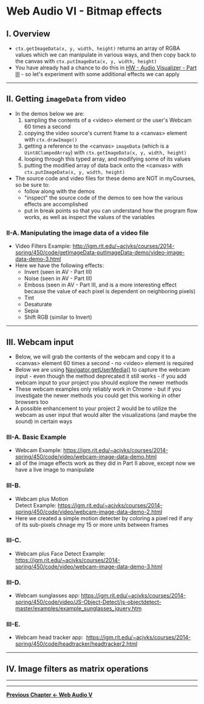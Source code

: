 # Web Audio VI - Bitmap effects

## I. Overview

- `ctx.getImageData(x, y, width, height)` returns an array of RGBA values which we can manipulate in various ways, and then copy back to the canvas with `ctx.putImageData(x, y, width, height)`
- You have already had a chance to do this in [HW - Audio Visualizer - Part III](./HW-AV-2195-3.md) - so let's experiment with some additional effects we can apply

<hr>

## II. Getting `imageData` from video
- In the demos below we are:
  1) sampling the contents of a &lt;video> element or the user's Webcam 60 times a second
  2) copying the video source's current frame to a &lt;canvas> element with `ctx.drawImage()`
  3) getting a reference to the &lt;canvas> `imageData` (which is a `Uint8ClampedArray`) with `ctx.getImageData(x, y, width, height)`
  4) looping through this typed array, and modifying some of its values
  5) putting the modified array of data back onto the &lt;canvas> with `ctx.putImageData(x, y, width, height)`
- The source code and video files for these demo are NOT in myCourses, so be sure to:
  - follow along with the demos
  - "inspect" the source code of the demos to see how the various effects are accomplished
  - put in break points so that you can understand how the program flow works, as well as inspect the values of the variables

### II-A. Manipulating the image data of a video file

- Video Filters Example: http://igm.rit.edu/~acjvks/courses/2014-spring/450/code/getImageData-putImageData-demo/video-image-data-demo-3.html
- Here we have the following effects:
  - Invert (seen in AV - Part III)
  - Noise (seen in AV - Part III)
  - Emboss (seen in AV - Part III, and is a more interesting effect because the value of each pixel is dependent on neighboring pixels)
  - Tint
  - Desaturate
  - Sepia
  - Shift RGB (similar to Invert)
  
<hr>

## III. Webcam input
- Below, we will grab the contents of the webcam and copy it to a &lt;canvas> element 60 times a second - no  &lt;video> element is required
- Below we are using [Navigator.getUserMedia()](https://developer.mozilla.org/en-US/docs/Web/API/Navigator/getUserMedia) to capture the webcam input - even though the method deprecated it still works - if you add webcam input to your project you should explore the newer methods
- These webcam examples only reliably work in Chrome - but if you investigate the newer methods you could get this working in other browsers too
- A possible enhancement to your project 2 would be to utilize the webcam as user input that would alter the visualizations (and maybe the sound) in certain ways

### III-A. Basic Example
- Webcam Example: https://igm.rit.edu/~acjvks/courses/2014-spring/450/code/video/webcam-image-data-demo.html
- all of the image effects work as they did in Part II above, except now we have a live image to manipulate

### III-B. 
- Webcam plus Motion Detect Example: https://igm.rit.edu/~acjvks/courses/2014-spring/450/code/video/webcam-image-data-demo-2.html
- Here we created a simple motion detecter by coloring a pixel red if any of its sub-pixels chnage my 15 or more units between frames

### III-C. 
- Webcam plus Face Detect Example: https://igm.rit.edu/~acjvks/courses/2014-spring/450/code/video/webcam-image-data-demo-3.html

### III-D. 
- Webcam sunglasses app: https://igm.rit.edu/~acjvks/courses/2014-spring/450/code/video/JS-Object-Detect/js-objectdetect-master/examples/example_sunglasses_jquery.htm

### III-E. 
- Webcam head tracker app:  https://igm.rit.edu/~acjvks/courses/2014-spring/450/code/headtracker/headtracker2.html

<hr>

## IV.  Image filters as matrix operations

<hr><hr>

**[Previous Chapter <- Web Audio V](demo-web-audio-5.md)**
